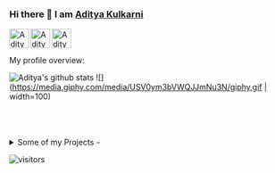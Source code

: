 
### Hi there 👋 I am [Aditya Kulkarni](https://aditya20kul.github.io/)

<a href="https://www.linkedin.com/in/adityakulkarni20/" target="_blank">
  <img align="left" alt="Aditya's LinkdeIN" width="35px" src="https://img.icons8.com/fluent/50/000000/linkedin.png"/>
</a>
<a href="https://leetcode.com/kulkarni20/" target="_blank">
  <img align="left" alt="Aditya's Leetcode" width="35px" src="https://cdn.jsdelivr.net/npm/simple-icons@v3/icons/leetcode.svg" />
</a>
<a href="https://twitter.com/Aditya_kul20" target="_blank">
  <img align="left" alt="Aditya's Twitter" width="35px" src="https://img.icons8.com/fluent/48/000000/twitter.png"/>
</a>
<br />
<br />

<div>
 <p>



</h4>
</div>

<div><p>My profile overview: </p></div>

![Aditya's github stats](https://github-readme-stats.vercel.app/api?username=Aditya20kul&show_icons=true&theme=tokyonight)    ![](https://media.giphy.com/media/USV0ym3bVWQJJmNu3N/giphy.gif | width=100)


<br />
<br />
<br />
<details>
<summary>
  Some of my Projects - 
</summary>

<br />

[![ReadMe Card](https://github-readme-stats.vercel.app/api/pin/?username=Aditya20kul&repo=Expense-tracker)](https://github.com/Aditya20kul/Expense-tracker)
[![ReadMe Card](https://github-readme-stats.vercel.app/api/pin/?username=Aditya20kul&repo=E-commerce-Website-Clone-)](https://github.com/Aditya20kul/E-commerce-Website-Clone-)
[![ReadMe Card](https://github-readme-stats.vercel.app/api/pin/?username=Aditya20kul&repo=GitSearch)](https://github.com/Aditya20kul/GitSearch)
[![ReadMe Card](https://github-readme-stats.vercel.app/api/pin/?username=Aditya20kul&repo=Music-API)](https://github.com/Aditya20kul/Music-API)

<br />

</details>

![visitors](https://visitor-badge.laobi.icu/badge?page_id=Aditya20kul.Aditya20kul)
